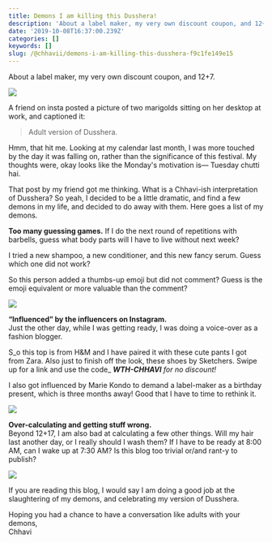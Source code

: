 ```yaml
---
title: Demons I am killing this Dusshera!
description: 'About a label maker, my very own discount coupon, and 12+7.'
date: '2019-10-08T16:37:00.239Z'
categories: []
keywords: []
slug: /@chhavii/demons-i-am-killing-this-dusshera-f9c1fe149e15
---
```


About a label maker, my very own discount coupon, and 12+7.

![](https://cdn-images-1.medium.com/max/800/1*6nQ8SJQSYgyo3hNrQBBWoA.jpeg)

A friend on insta posted a picture of two marigolds sitting on her desktop at work, and captioned it:

> Adult version of Dusshera.

Hmm, that hit me. Looking at my calendar last month, I was more touched by the day it was falling on, rather than the significance of this festival. My thoughts were, okay looks like the Monday's motivation is— Tuesday chutti hai.

That post by my friend got me thinking. What is a Chhavi-ish interpretation of Dusshera? So yeah, I decided to be a little dramatic, and find a few demons in my life, and decided to do away with them. Here goes a list of my demons.

**Too many guessing games.** If I do the next round of repetitions with barbells, guess what body parts will I have to live without next week?

I tried a new shampoo, a new conditioner, and this new fancy serum. Guess which one did not work?

So this person added a thumbs-up emoji but did not comment? Guess is the emoji equivalent or more valuable than the comment?

![](https://cdn-images-1.medium.com/max/800/1*xMpdOOxIjwb87jy-hcJGww.gif)

**“Influenced” by the influencers on Instagram.**  
Just the other day, while I was getting ready, I was doing a voice-over as a fashion blogger.

S_o this top is from H&M and I have paired it with these cute pants I got from Zara. Also just to finish off the look, these shoes by Sketchers. Swipe up for a link and use the code_ **_WTH-CHHAVI_** _for no discount!_

I also got influenced by Marie Kondo to demand a label-maker as a birthday present, which is three months away! Good that I have to time to rethink it.

![](https://cdn-images-1.medium.com/max/800/1*rZnJd1QaeTzVjIPuOigRqA.gif)

**Over-calculating and getting stuff wrong.**  
Beyond 12+17, I am also bad at calculating a few other things. Will my hair last another day, or I really should I wash them? If I have to be ready at 8:00 AM, can I wake up at 7:30 AM? Is this blog too trivial or/and rant-y to publish?

![](https://cdn-images-1.medium.com/max/800/1*-a-9sLWbPikMxNdtDfJIrg.gif)

If you are reading this blog, I would say I am doing a good job at the slaughtering of my demons, and celebrating my version of Dusshera.

Hoping you had a chance to have a conversation like adults with your demons,  
Chhavi